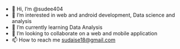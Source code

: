 - 👋 Hi, I’m @sudee404
- 👀 I’m interested in web and android development, Data science and analysis
- 🌱 I’m currently learning Data Analysis
- 💞️ I’m looking to collaborate on a web and mobile application
- 📫 How to reach me sudaise18@gmail.com

<!---
sudee404/sudee404 is a ✨ special ✨ repository because its `README.md` (this file) appears on your GitHub profile.
You can click the Preview link to take a look at your changes.
--->
